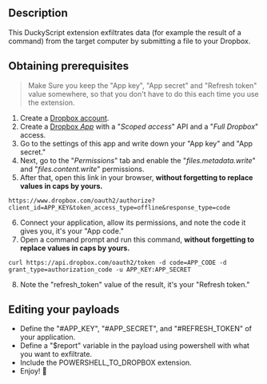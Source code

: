 ## Description

This DuckyScript extension exfiltrates data (for example the result of a command) from the target computer by submitting a file to your Dropbox.

## Obtaining prerequisites

> Make Sure you keep the "App key", "App secret" and "Refresh token" value somewhere, so that you don't have to do this each time you use the extension.

1. Create a [Dropbox account](https://www.dropbox.com/register).
2. Create a [Dropbox *App*](https://www.dropbox.com/developers/apps/create) with a "*Scoped access*" API and a "*Full Dropbox*" access.
3. Go to the settings of this app and write down your "App key" and "App secret."
4. Next, go to the "*Permissions*" tab and enable the "*files.metadata.write*" and "*files.content.write*" permissions.
5. After that, open this link in your browser, **without forgetting to replace values in caps by yours.**
```
https://www.dropbox.com/oauth2/authorize?client_id=APP_KEY&token_access_type=offline&response_type=code
```
6. Connect your application, allow its permissions, and note the code it gives you, it's your "App code."
7. Open a command prompt and run this command, **without forgetting to replace values in caps by yours.**
```
curl https://api.dropbox.com/oauth2/token -d code=APP_CODE -d grant_type=authorization_code -u APP_KEY:APP_SECRET
```
8. Note the "refresh_token" value of the result, it's your "Refresh token."

## Editing your payloads

- Define the "#APP_KEY", "#APP_SECRET", and "#REFRESH_TOKEN" of your application.
- Define a "$report" variable in the payload using powershell with what you want to exfiltrate.
- Include the POWERSHELL_TO_DROPBOX extension.
- Enjoy! 🎉

